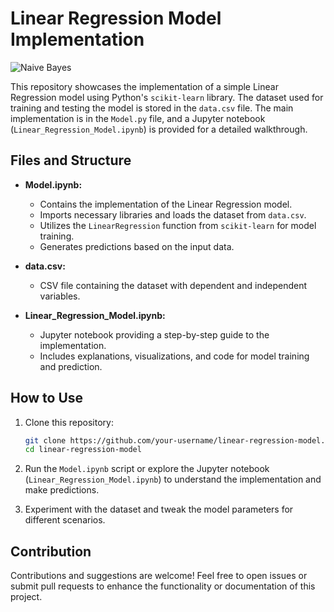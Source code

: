 # Linear Regression Model Implementation
 
 ![Naive Bayes](https://img.shields.io/badge/Implementation-Linear%20Regression-blue) 

This repository showcases the implementation of a simple Linear Regression model using Python's `scikit-learn` library. The dataset used for training and testing the model is stored in the `data.csv` file. The main implementation is in the `Model.py` file, and a Jupyter notebook (`Linear_Regression_Model.ipynb`) is provided for a detailed walkthrough.

## Files and Structure

- **Model.ipynb:**
  - Contains the implementation of the Linear Regression model.
  - Imports necessary libraries and loads the dataset from `data.csv`.
  - Utilizes the `LinearRegression` function from `scikit-learn` for model training.
  - Generates predictions based on the input data.

- **data.csv:**
  - CSV file containing the dataset with dependent and independent variables.

- **Linear_Regression_Model.ipynb:**
  - Jupyter notebook providing a step-by-step guide to the implementation.
  - Includes explanations, visualizations, and code for model training and prediction.

## How to Use

1. Clone this repository:

   ```bash
   git clone https://github.com/your-username/linear-regression-model.git
   cd linear-regression-model
   ```

2. Run the `Model.ipynb` script or explore the Jupyter notebook (`Linear_Regression_Model.ipynb`) to understand the implementation and make predictions.

3. Experiment with the dataset and tweak the model parameters for different scenarios.

## Contribution

Contributions and suggestions are welcome! Feel free to open issues or submit pull requests to enhance the functionality or documentation of this project.
